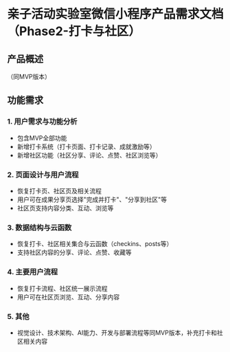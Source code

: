 # 亲子活动实验室微信小程序产品需求文档（Phase2-打卡与社区）

## 产品概述
（同MVP版本）

## 功能需求
### 1. 用户需求与功能分析
- 包含MVP全部功能
- 新增打卡系统（打卡页面、打卡记录、成就激励等）
- 新增社区功能（社区分享、评论、点赞、社区浏览等）

### 2. 页面设计与用户流程
- 恢复打卡页、社区页及相关流程
- 用户可在成果分享页选择"完成并打卡"、"分享到社区"等
- 社区页支持内容分类、互动、浏览等

### 3. 数据结构与云函数
- 恢复打卡、社区相关集合与云函数（checkins、posts等）
- 支持社区内容的分享、评论、点赞、收藏等

### 4. 主要用户流程
- 恢复打卡流程、社区统一展示流程
- 用户可在社区页浏览、互动、分享内容

### 5. 其他
- 视觉设计、技术架构、AI能力、开发与部署流程等同MVP版本，补充打卡和社区相关内容 